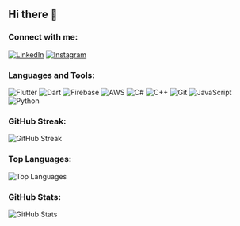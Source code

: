 ## Hi there 👋

<!--
**hassan12-code/hassan12-code** is a ✨ _special_ ✨ repository because its `README.md` (this file) appears on your GitHub profile.

Here are some ideas to get you started:

- 🔭 I’m currently working on ...
- 🌱 I’m currently learning ...
- 👯 I’m looking to collaborate on ...
- 🤔 I’m looking for help with ...
- 💬 Ask me about ...
- 📫 How to reach me: ...
- 😄 Pronouns: ...
- ⚡ Fun fact: ...
-->

### Connect with me:
[![LinkedIn](https://img.shields.io/badge/LinkedIn-blue?style=for-the-badge&logo=linkedin)](https://www.linkedin.com/in/hassan-ahmad-flutter-developer/)
[![Instagram](https://img.shields.io/badge/Instagram-red?style=for-the-badge&logo=instagram)](https://www.instagram.com/hustlerhassan/)


### Languages and Tools:
![Flutter](https://img.shields.io/badge/Flutter-02569B?style=for-the-badge&logo=flutter&logoColor=white)
![Dart](https://img.shields.io/badge/Dart-0175C2?style=for-the-badge&logo=dart&logoColor=white)
![Firebase](https://img.shields.io/badge/Firebase-FFCA28?style=for-the-badge&logo=firebase&logoColor=black)
![AWS](https://img.shields.io/badge/AWS-232F3E?style=for-the-badge&logo=amazon-aws&logoColor=white)
![C#](https://img.shields.io/badge/C%23-239120?style=for-the-badge&logo=c-sharp&logoColor=white)
![C++](https://img.shields.io/badge/C++-00599C?style=for-the-badge&logo=c%2B%2B&logoColor=white)
![Git](https://img.shields.io/badge/Git-F05032?style=for-the-badge&logo=git&logoColor=white)
![JavaScript](https://img.shields.io/badge/JavaScript-F7DF1E?style=for-the-badge&logo=javascript&logoColor=black)
![Python](https://img.shields.io/badge/Python-3776AB?style=for-the-badge&logo=python&logoColor=white)

### GitHub Streak:
![GitHub Streak](https://github-readme-streak-stats.herokuapp.com/?user=hassan12-code&theme=radical)

### Top Languages:
![Top Languages](https://github-readme-stats.vercel.app/api/top-langs/?username=hassan12-code&layout=compact&theme=radical)

### GitHub Stats:
![GitHub Stats](https://github-readme-stats.vercel.app/api?username=hassan12-code&show_icons=true&theme=radical&count_private=true&include_all_commits=true&v=1)




